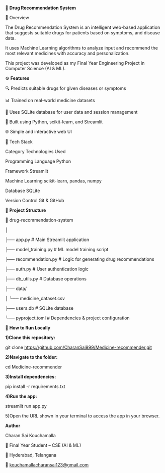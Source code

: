 🧠 **Drug Recommendation System**



📌 Overview



The Drug Recommendation System is an intelligent web-based application that suggests suitable drugs for patients based on symptoms,  and disease data.

It uses Machine Learning algorithms to analyze input and recommend the most relevant medicines with accuracy and personalization.



This project was developed as my Final Year Engineering Project in Computer Science (AI \& ML).



⚙️ **Features**



🔍 Predicts suitable drugs for given diseases or symptoms



📊 Trained on real-world medicine datasets



💾 Uses SQLite database for user data and session management



🧠 Built using Python, scikit-learn, and Streamlit



🌐 Simple and interactive web UI



🧩 Tech Stack

Category	Technologies Used

Programming Language	Python

Framework	Streamlit

Machine Learning	scikit-learn, pandas, numpy

Database	SQLite

Version Control	Git \& GitHub



🧱 **Project Structure**



📁 drug-recommendation-system

│



├── app.py                  # Main Streamlit application



├── model\_training.py       # ML model training script



├── recommendation.py       # Logic for generating drug recommendations



├── auth.py                 # User authentication logic



├── db\_utils.py             # Database operations



├── data/



│   └── medicine\_dataset.csv



├── users.db                # SQLite database



└── pyproject.toml          # Dependencies \& project configuration







🚀 **How to Run Locally**



**1)Clone this repository:**



git clone https://github.com/CharanSai999/Medicine-recommender.git





**2)Navigate to the folder:**



cd Medicine-recommender





**3)Install dependencies:**



pip install -r requirements.txt





**4)Run the app:**



streamlit run app.py





5)Open the URL shown in your terminal to access the app in your browser.





**Author**



Charan Sai Kouchamalla

💼 Final Year Student – CSE (AI \& ML)

📍 Hyderabad, Telangana

📧 kouchamallacharansai123@gmail.com



